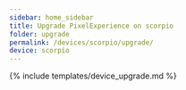 ```yaml
---
sidebar: home_sidebar
title: Upgrade PixelExperience on scorpio
folder: upgrade
permalink: /devices/scorpio/upgrade/
device: scorpio
---
```

{% include templates/device_upgrade.md %}
